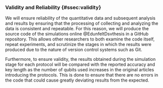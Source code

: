 ### Validity and Reliability {#ssec:validity}

We will ensure reliability of the quantitative data and subsequent analysis and
results by ensuring that the processing of collecting and analyzing the data is
consistent and repeatable. For this reason, we will produce the source code of
the simulations online @EdunfeltDsvthesis in a GitHub repository. This allows
other researchers to both examine the code itself, repeat experiments, and
scrutinize the stages in which the results were produced due to the nature of
version control systems such as Git. 

Furthermore, to ensure validity, the results obtained during the simulation
stage for each protocol will be compared with the reported accuracy and key
length as the number of qubits used increases in the original articles
introducing the protocols. This is done to ensure that there are no errors in
the code that could cause greatly deviating results from the expected.

